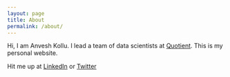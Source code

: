```yaml
---
layout: page
title: About
permalink: /about/
---
```


Hi, I am Anvesh Kollu. I lead a team of data scientists at [Quotient](https://quotient.com). This is my personal website.


Hit me up at [LinkedIn](https://linkedin.com/kanvesh) or [Twitter](https://twitter.com/decentgrad)
